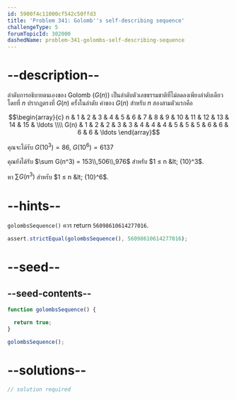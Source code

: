 ```yaml
---
id: 5900f4c11000cf542c50ffd3
title: 'Problem 341: Golomb''s self-describing sequence'
challengeType: 5
forumTopicId: 302000
dashedName: problem-341-golombs-self-describing-sequence
---
```


# --description--

ลำดับการอธิบายตนเองของ Golomb ($G(n)$) เป็นลำดับตัวเลขธรรมชาติที่ไม่ลดลงเพียงลำดับเดียว โดยที่ $n$ ปรากฏตรงที่ $G(n)$ ครั้งในลำดับ ค่าของ $G(n)$ สำหรับ $n$ สองสามตัวแรกคือ

$$\begin{array}{c}
  n    & 1 & 2 & 3 & 4 & 5 & 6 & 7 & 8 & 9 & 10 & 11 & 12 & 13 & 14 & 15 & \ldots \\\\
  G(n) & 1 & 2 & 2 & 3 & 3 & 4 & 4 & 4 & 5 & 5  &  5 &  6 &  6 &  6 &  6 & \ldots
\end{array}$$

คุณจะได้รับ $G({10}^3) = 86$, $G({10}^6) = 6137$

คุณยังได้รับ $\sum G(n^3) = 153\\,506\\,976$ สำหรับ $1 ≤ n &lt; {10}^3$.

หา $\sum G(n^3)$ สำหรับ $1 ≤ n &lt; {10}^6$.

# --hints--

`golombsSequence()` ควร return `56098610614277016`.

```js
assert.strictEqual(golombsSequence(), 56098610614277016);
```

# --seed--

## --seed-contents--

```js
function golombsSequence() {

  return true;
}

golombsSequence();
```

# --solutions--

```js
// solution required
```
